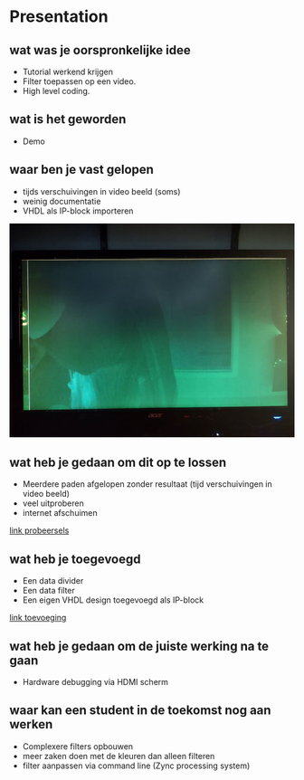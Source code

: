 # Presentation 

## wat was je oorspronkelijke idee

* Tutorial werkend krijgen
* Filter toepassen op een video.
* High level coding.

## wat is het geworden

* Demo

## waar ben je vast gelopen

* tijds verschuivingen in video beeld (soms)
* weinig documentatie
* VHDL als IP-block importeren

<img src="./pictures/REAL_monitor_output_Filter_Test_3.jpg">

## wat heb je gedaan om dit op te lossen

* Meerdere paden afgelopen zonder resultaat (tijd verschuivingen in video beeld)
* veel uitproberen
* internet afschuimen

[link probeersels](./implementation?id=fix-video-shift)

## wat heb je toegevoegd

* Een data divider
* Een data filter
* Een eigen VHDL design toegevoegd als IP-block

[link toevoeging](./implementation?id=data-divider)

## wat heb je gedaan om de juiste werking na te gaan

* Hardware debugging via HDMI scherm

## waar kan een student in de toekomst nog aan werken

* Complexere filters opbouwen
* meer zaken doen met de kleuren dan alleen filteren
* filter aanpassen via command line (Zync processing system)